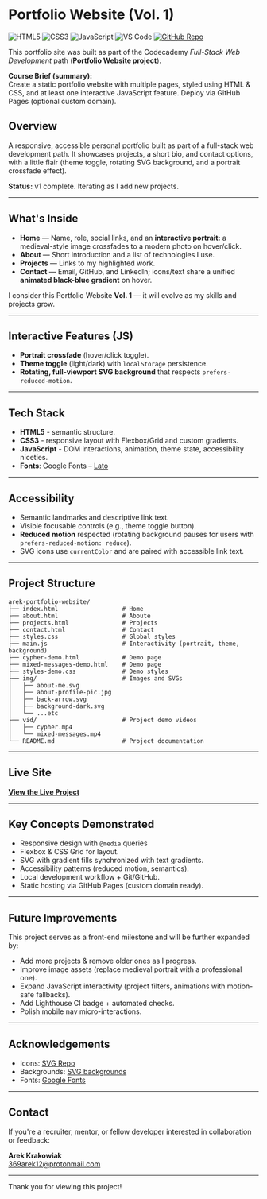 # Portfolio Website (Vol. 1)

![HTML5](https://img.shields.io/badge/HTML5-Markup-E34F26?logo=html5&logoColor=white&style=flat)
![CSS3](https://img.shields.io/badge/CSS3-Styling-1572B6?logo=css3&logoColor=white&style=flat)
![JavaScript](https://img.shields.io/badge/JavaScript-Language-F7DF1E?logo=javascript&logoColor=black&style=flat)
![VS Code](https://img.shields.io/badge/VS_Code-Editor-007ACC?logo=visualstudiocode&logoColor=white&style=flat)
[![GitHub Repo](https://img.shields.io/badge/GitHub-Repository-181717?logo=github&logoColor=white&style=flat)](https://github.com/ArekKrak/go-ride)

This portfolio site was built as part of the Codecademy *Full-Stack Web Development* path (**Portfolio Website project**).  

**Course Brief (summary):**  
Create a static portfolio website with multiple pages, styled using HTML & CSS, and at least one interactive JavaScript feature. Deploy via GitHub Pages (optional custom domain).

## Overview

A responsive, accessible personal portfolio built as part of a full-stack web development path. It showcases projects, a short bio, and contact options, with a little flair (theme toggle, rotating SVG background, and a portrait crossfade effect).

   **Status:** v1 complete. Iterating as I add new projects.

---

## What's Inside

- **Home** — Name, role, social links, and an **interactive portrait:** a medieval-style image crossfades to a modern photo on hover/click.
- **About** — Short introduction and a list of technologies I use.
- **Projects** — Links to my highlighted work.
- **Contact** — Email, GitHub, and LinkedIn; icons/text share a unified **animated black-blue gradient** on hover.

I consider this Portfolio Website **Vol. 1** — it will evolve as my skills and projects grow.

---

## Interactive Features (JS)

- **Portrait crossfade** (hover/click toggle).
- **Theme toggle** (light/dark) with ```localStorage``` persistence.
- **Rotating, full-viewport SVG background** that respects ```prefers-reduced-motion```.

---

## Tech Stack

- **HTML5** - semantic structure.
- **CSS3** - responsive layout with Flexbox/Grid and custom gradients.
- **JavaScript** - DOM interactions, animation, theme state, accessibility niceties.
- **Fonts**: Google Fonts – [Lato](https://fonts.google.com/specimen/Lato)

---

## Accessibility

- Semantic landmarks and descriptive link text.
- Visible focusable controls (e.g., theme toggle button).
- **Reduced motion** respected (rotating background pauses for users with ```prefers-reduced-motion: reduce```).
- SVG icons use ```currentColor``` and are paired with accessible link text.

---

## Project Structure

```
arek-portfolio-website/
├── index.html                  # Home
├── about.html                  # Aboute
├── projects.html               # Projects
├── contact.html                # Contact
├── styles.css                  # Global styles
├── main.js                     # Interactivity (portrait, theme, background)
├── cypher-demo.html            # Demo page
├── mixed-messages-demo.html    # Demo page
├── styles-demo.css             # Demo styles
├── img/                        # Images and SVGs
│   ├── about-me.svg
│   ├── about-profile-pic.jpg
│   ├── back-arrow.svg
│   ├── background-dark.svg
│   └── ...etc
├── vid/                        # Project demo videos
│   ├── cypher.mp4
│   └── mixed-messages.mp4
└── README.md                   # Project documentation
```

---

## Live Site
**[View the Live Project](#not_yet_live)**

---

## Key Concepts Demonstrated

- Responsive design with `@media` queries
- Flexbox & CSS Grid for layout.
- SVG with gradient fills synchronized with text gradients.
- Accessibility patterns (reduced motion, semantics).
- Local development workflow + Git/GitHub.
- Static hosting via GitHub Pages (custom domain ready).

---

## Future Improvements

This project serves as a front-end milestone and will be further expanded by:

 - Add more projects & remove older ones as I progress.
 - Improve image assets (replace medieval portrait with a professional one).
 - Expand JavaScript interactivity (project filters, animations with motion-safe fallbacks).
 - Add Lighthouse CI badge + automated checks.
 - Polish mobile nav micro-interactions.

---

## Acknowledgements

- Icons: [SVG Repo](https://www.svgrepo.com/)
- Backgrounds: [SVG backgrounds](https://www.svgbackgrounds.com/)
- Fonts: [Google Fonts](https://fonts.google.com/specimen/Lato)

---

## Contact
If you're a recruiter, mentor, or fellow developer interested in collaboration or feedback:

**Arek Krakowiak**  
[369arek12@protonmail.com](mailto:369arek12@protonmail.com)

---

Thank you for viewing this project!